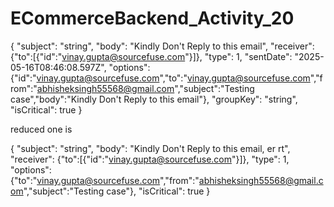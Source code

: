 # ECommerceBackend_Activity_20


{
  "subject": "string",
  "body": "Kindly Don't Reply to this email",
  "receiver": {"to":[{"id":"vinay.gupta@sourcefuse.com"}]},
  "type": 1,
  "sentDate": "2025-05-16T08:46:08.597Z",
  "options": {"id":"vinay.gupta@sourcefuse.com","to":"vinay.gupta@sourcefuse.com","from":"abhisheksingh55568@gmail.com","subject":"Testing case","body":"Kindly Don't Reply to this email"},
  "groupKey": "string",
  "isCritical": true
}



reduced one is

 {
  "subject": "string",
  "body": "Kindly Don't Reply to this email, er rt",
  "receiver": {"to":[{"id":"vinay.gupta@sourcefuse.com"}]},
  "type": 1,
  "options": {"to":"vinay.gupta@sourcefuse.com","from":"abhisheksingh55568@gmail.com","subject":"Testing case"},
  "isCritical": true
}


